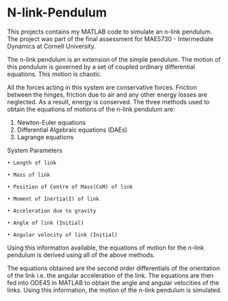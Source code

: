 # N-link-Pendulum
This projects contains my MATLAB code to simulate an n-link pendulum.
The project was part of the final assessment for MAE5730 - Intermediate Dynamics at Cornell University. 

The n-link pendulum is an extension of the simple pendulum. The motion of this pendulum is governed by a set of coupled ordinary differential equations. This motion is chaotic.

All the forces acting in this system are conservative forces. Friction between the hinges, friction due to air and any other energy losses are neglected. As a result, energy is conserved. The three methods used to obtain the equations of motions of the n-link pendulum are:
1. Newton-Euler equations
2. Differential Algebraic equations (DAEs)
3. Lagrange equations

System Parameters

    • Length of link

    • Mass of link

    • Position of Centre of Mass(CoM) of link

    • Moment of Inertia(I) of link

    • Acceleration due to gravity

    • Angle of link (Initial)

    • Angular velocity of link (Initial)

Using this information available, the equations of motion for the n-link pendulum is derived using all of the above methods.

The equations obtained are the second order differentials of the orientation of the link i.e. the angular acceleration of the link. The equations are then fed into ODE45 in MATLAB to obtain the angle and angular velocities of the links. Using this information, the motion of the n-link pendulum is simulated.
